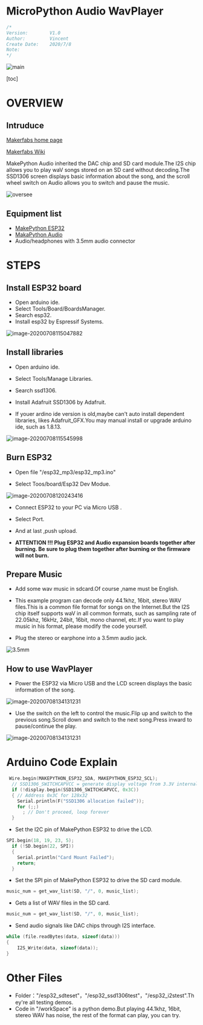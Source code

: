 # MicroPython Audio WavPlayer

```c++
/*
Version:		V1.0
Author:			Vincent
Create Date:	2020/7/8
Note:
*/
```

![main](md_pic/main.jpg)

[toc]

# OVERVIEW

## Intruduce

[Makerfabs home page](https://www.makerfabs.com/)

[Makerfabs Wiki](https://makerfabs.com/wiki/index.php?title=Main_Page)

MakePython Audio inherited the DAC chip and SD card module.The I2S chip allows you to play waV songs stored on an SD card without decoding.The SSD1306 screen displays basic information about the song, and the scroll wheel switch on Audio allows you to switch and pause the music.

![oversee](/md_pic/oversee.png)

## Equipment list

- [MakePython ESP32](https://www.makerfabs.com/wiki/index.php?title=MakePython_ESP32)
- [MakaPython Audio](https://www.makerfabs.com/wiki/index.php?title=MakaPython_Audio)
- Audio/headphones with 3.5mm audio connector



# STEPS

## Install ESP32 board

- Open arduino ide.
- Select Tools/Board/BoardsManager.
- Search esp32.
- Install esp32 by Espressif Systems.

![image-20200708115047882](md_pic/image-20200708115047882.png)

## Install libraries

- Open arduino ide.
- Select Tools/Manage Libraries.
- Search ssd1306.

- Install Adafruit SSD1306 by Adafruit.

- If youer ardino ide version is old,maybe can't auto install dependent libraries, likes Adafruit_GFX.You may manual install or upgrade arduino ide, such as 1.8.13.



![image-20200708115545998](md_pic/image-20200708115545998.png)

## Burn ESP32

- Open file "/esp32_mp3/esp32_mp3.ino"

- Select Toos/board/Esp32 Dev Modue.

![image-20200708120243416](md_pic/image-20200708120243416.png)

- Connect ESP32 to your PC via Micro USB .

- Select Port.
- And at last ,push upload.
- **ATTENTION !!! Plug ESP32 and Audio expansion boards together after burning. Be sure to plug them together after burning or the firmware will not burn.** 

## Prepare Music

- Add some wav music in sdcard.Of course ,name must be English.

- This example program can decode only 44.1khz, 16bit, stereo WAV files.This is a common file format for songs on the Internet.But the I2S chip itself supports waV in all common formats, such as sampling rate of 22.05khz, 16kHz, 24bit, 16bit, mono channel, etc.If you want to play music in his format, please modify the code yourself.

- Plug the stereo or earphone into a 3.5mm audio jack.


![3.5mm](md_pic/3.5mm.jpg)

  

## How to use WavPlayer

- Power the ESP32 via Micro USB and the LCD screen displays the basic information of the song.

![image-20200708134131231](md_pic/music_info.jpg)

- Use the switch on the left to control the music.Flip up and switch to the previous song.Scroll down and switch to the next song.Press inward to pause/continue the play.

![image-20200708134131231](md_pic/image-20200708134131231.png)

# Arduino Code Explain

```c++
 Wire.begin(MAKEPYTHON_ESP32_SDA, MAKEPYTHON_ESP32_SCL);
  // SSD1306_SWITCHCAPVCC = generate display voltage from 3.3V internally
  if (!display.begin(SSD1306_SWITCHCAPVCC, 0x3C))
  { // Address 0x3C for 128x32
    Serial.println(F("SSD1306 allocation failed"));
    for (;;)
      ; // Don't proceed, loop forever
  }
```

- Set the I2C pin of MakePython ESP32 to drive the LCD.

```c++
SPI.begin(18, 19, 23, 5);
  if (!SD.begin(22, SPI))
  {
    Serial.println("Card Mount Failed");
    return;
  }
```

- Set the SPI pin of MakePython ESP32 to drive the SD card module.
```c++
music_num = get_wav_list(SD, "/", 0, music_list);
```
- Gets a list of WAV files in the SD card.

```c++
music_num = get_wav_list(SD, "/", 0, music_list);
```
- Send audio signals like DAC chips through I2S interface.

```c++
while (file.readBytes(data, sizeof(data)))
{
    I2S_Write(data, sizeof(data));
}
```

# Other Files

- Folder："/esp32_sdteset"，"/esp32_ssd1306test"，"/esp32_i2stest".They're all testing demos.
- Code in "/workSpace" is a python demo.But playing 44.1khz, 16bit, stereo WAV has noise, the rest of the format can play, you can try.